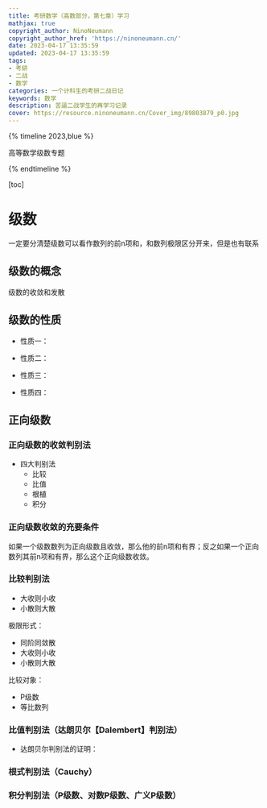 ```yaml
---
title: 考研数学（高数部分，第七章）学习
mathjax: true
copyright_author: NinoNeumann
copyright_author_href: 'https://ninoneumann.cn/'
date: 2023-04-17 13:35:59
updated: 2023-04-17 13:35:59
tags:
- 考研
- 二战
- 数学
categories: 一个计科生的考研二战日记
keywords: 数学
description: 苦逼二战学生的再学习记录
cover: https://resource.ninoneumann.cn/Cover_img/89803879_p0.jpg
---
```






{% timeline 2023,blue %}
<!-- timeline 04-16 -->

高等数学级数专题

<!-- endtimeline -->
{% endtimeline %}





[toc]





# 级数

一定要分清楚级数可以看作数列的前n项和，和数列极限区分开来，但是也有联系 

## 级数的概念

级数的收敛和发散

## 级数的性质

- 性质一：

- 性质二：

- 性质三：

- 性质四：

  

## 正向级数

### 正向级数的收敛判别法  

- 四大判别法
  - 比较
  - 比值
  - 根植
  - 积分

### 正向级数收敛的充要条件

如果一个级数数列为正向级数且收敛，那么他的前n项和有界；反之如果一个正向数列其前n项和有界，那么这个正向级数收敛。

### 比较判别法

- 大收则小收
- 小散则大散

极限形式：

- 同阶同敛散
- 大收则小收
- 小散则大散

比较对象：

- P级数
- 等比数列

### 比值判别法（达朗贝尔【Dalembert】判别法）

- 达朗贝尔判别法的证明：

### 根式判别法（Cauchy）

### 积分判别法（P级数、对数P级数、广义P级数）




